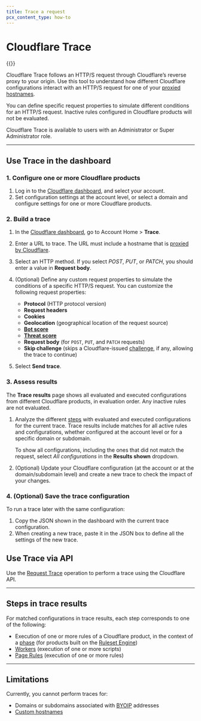 ```yaml
---
title: Trace a request
pcx_content_type: how-to
---
```


# Cloudflare Trace

{{<plan type="all">}}

Cloudflare Trace follows an HTTP/S request through Cloudflare’s reverse proxy to your origin. Use this tool to understand how different Cloudflare configurations interact with an HTTP/S request for one of your [proxied hostnames](/dns/manage-dns-records/reference/proxied-dns-records/).

You can define specific request properties to simulate different conditions for an HTTP/S request. Inactive rules configured in Cloudflare products will not be evaluated.

Cloudflare Trace is available to users with an Administrator or Super Administrator role.

---

## Use Trace in the dashboard

### 1. Configure one or more Cloudflare products

1. Log in to the [Cloudflare dashboard](https://dash.cloudflare.com), and select your account.
2. Set configuration settings at the account level, or select a domain and configure settings for one or more Cloudflare products.

### 2. Build a trace

1. In the [Cloudflare dashboard](https://dash.cloudflare.com), go to Account Home > **Trace**.

2. Enter a URL to trace. The URL must include a hostname that is [proxied by Cloudflare](/dns/manage-dns-records/reference/proxied-dns-records/).

3. Select an HTTP method. If you select _POST_, _PUT_, or _PATCH_, you should enter a value in **Request body**.

4. (Optional) Define any custom request properties to simulate the conditions of a specific HTTP/S request. You can customize the following request properties:

    * **Protocol** (HTTP protocol version)
    * **Request headers**
    * **Cookies**
    * **Geolocation** (geographical location of the request source)
    * [**Bot score**](/bots/concepts/bot-score/)
    * [**Threat score**](/ruleset-engine/rules-language/fields/#field-cf-threat_score)
    * **Request body** (for `POST`, `PUT`, and `PATCH` requests)
    * **Skip challenge** (skips a Cloudflare-issued [challenge](/firewall/cf-firewall-rules/cloudflare-challenges/), if any, allowing the trace to continue)

5. Select **Send trace**.

### 3. Assess results

The **Trace results** page shows all evaluated and executed configurations from different Cloudflare products, in evaluation order. Any inactive rules are not evaluated.

1. Analyze the different [steps](#steps-in-trace-results) with evaluated and executed configurations for the current trace. Trace results include matches for all active rules and configurations, whether configured at the account level or for a specific domain or subdomain.

    To show all configurations, including the ones that did not match the request, select _All configurations_ in the **Results shown** dropdown.

2. (Optional) Update your Cloudflare configuration (at the account or at the domain/subdomain level) and create a new trace to check the impact of your changes.

### 4. (Optional) Save the trace configuration

To run a trace later with the same configuration:

1. Copy the JSON shown in the dashboard with the current trace configuration.
2. When creating a new trace, paste it in the JSON box to define all the settings of the new trace.

## Use Trace via API

Use the [Request Trace](https://developers.cloudflare.com/api/operations/account-request-tracer-request-trace) operation to perform a trace using the Cloudflare API.

---

## Steps in trace results

For matched configurations in trace results, each step corresponds to one of the following:

* Execution of one or more rules of a Cloudflare product, in the context of a [phase](/ruleset-engine/about/phases/) (for products built on the [Ruleset Engine](/ruleset-engine/))
* [Workers](/workers/) (execution of one or more scripts)
* [Page Rules](/support/page-rules/understanding-and-configuring-cloudflare-page-rules-page-rules-tutorial/) (execution of one or more rules)

---

## Limitations

Currently, you cannot perform traces for:

* Domains or subdomains associated with [BYOIP](/byoip/) addresses
* [Custom hostnames](https://developers.cloudflare.com/cloudflare-for-platforms/cloudflare-for-saas/domain-support/)
